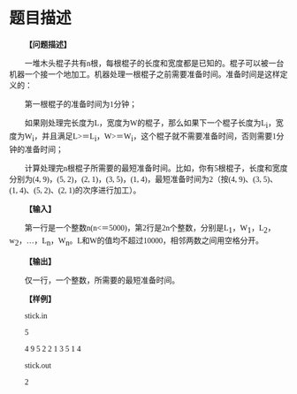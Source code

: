 # 题目描述


<p style="text-indent:21.0000pt;">
	<span style="font-weight:bold;font-size:10.5000pt;font-family:&#39;宋体&#39;;">【问题描述】</span><span style="font-weight:bold;font-size:10.5000pt;font-family:&#39;宋体&#39;;"></span>
</p>
<p style="text-indent:21.0000pt;">
	<span style="font-size:10.5000pt;font-family:&#39;宋体&#39;;">一堆木头棍子共有<span>n</span><span>根，每根棍子的长度和宽度都是已知的。棍子可以被一台机器一个接一个地加工。机器处理一根棍子之前需要准备时间。准备时间是这样定义的：</span></span><span style="font-size:10.5000pt;font-family:&#39;宋体&#39;;"></span>
</p>
<p style="text-indent:21.0000pt;">
	<span style="font-size:10.5000pt;font-family:&#39;宋体&#39;;">第一根棍子的准备时间为<span>1</span><span>分钟；</span></span><span style="font-size:10.5000pt;font-family:&#39;宋体&#39;;"></span>
</p>
<p style="text-indent:21.0000pt;">
	<span style="font-size:10.5000pt;font-family:&#39;宋体&#39;;">如果刚处理完长度为<span>L</span><span>，宽度为</span><span>W</span><span>的棍子，那么如果下一个棍子长度为</span><span>L</span></span><span style="font-size:10.5000pt;font-family:&#39;宋体&#39;;vertical-align:sub;">i</span><span style="font-size:10.5000pt;font-family:&#39;宋体&#39;;">，宽度为<span>W</span></span><span style="font-size:10.5000pt;font-family:&#39;宋体&#39;;vertical-align:sub;">i</span><span style="font-size:10.5000pt;font-family:&#39;宋体&#39;;">，并且满足<span>L</span></span><span style="font-size:10.5000pt;font-family:&#39;宋体&#39;;">&gt;</span><span style="font-size:10.5000pt;font-family:&#39;宋体&#39;;">＝<span>L</span></span><span style="font-size:10.5000pt;font-family:&#39;宋体&#39;;vertical-align:sub;">i</span><span style="font-size:10.5000pt;font-family:&#39;宋体&#39;;">，<span>W</span></span><span style="font-size:10.5000pt;font-family:&#39;宋体&#39;;">&gt;</span><span style="font-size:10.5000pt;font-family:&#39;宋体&#39;;">＝<span>W</span></span><span style="font-size:10.5000pt;font-family:&#39;宋体&#39;;vertical-align:sub;">i</span><span style="font-size:10.5000pt;font-family:&#39;宋体&#39;;">，这个棍子就不需要准备时间，否则需要<span>1</span><span>分钟的准备时间；</span></span><span style="font-size:10.5000pt;font-family:&#39;宋体&#39;;"></span>
</p>
<p style="text-indent:21.0000pt;">
	<span style="font-size:10.5000pt;font-family:&#39;宋体&#39;;">计算处理完<span>n</span><span>根棍子所需要的最短准备时间。比如，你有</span><span>5</span><span>根棍子，长度和宽度分别为</span></span><span style="font-size:10.5000pt;font-family:&#39;宋体&#39;;">(</span><span style="font-size:10.5000pt;font-family:&#39;宋体&#39;;">4, 9</span><span style="font-size:10.5000pt;font-family:&#39;宋体&#39;;">)</span><span style="font-size:10.5000pt;font-family:&#39;宋体&#39;;">，</span><span style="font-size:10.5000pt;font-family:&#39;宋体&#39;;">(</span><span style="font-size:10.5000pt;font-family:&#39;宋体&#39;;">5, 2</span><span style="font-size:10.5000pt;font-family:&#39;宋体&#39;;">)</span><span style="font-size:10.5000pt;font-family:&#39;宋体&#39;;">，</span><span style="font-size:10.5000pt;font-family:&#39;宋体&#39;;">(</span><span style="font-size:10.5000pt;font-family:&#39;宋体&#39;;">2, 1</span><span style="font-size:10.5000pt;font-family:&#39;宋体&#39;;">)</span><span style="font-size:10.5000pt;font-family:&#39;宋体&#39;;">，</span><span style="font-size:10.5000pt;font-family:&#39;宋体&#39;;">(</span><span style="font-size:10.5000pt;font-family:&#39;宋体&#39;;">3, 5</span><span style="font-size:10.5000pt;font-family:&#39;宋体&#39;;">)</span><span style="font-size:10.5000pt;font-family:&#39;宋体&#39;;">，</span><span style="font-size:10.5000pt;font-family:&#39;宋体&#39;;">(</span><span style="font-size:10.5000pt;font-family:&#39;宋体&#39;;">1, 4</span><span style="font-size:10.5000pt;font-family:&#39;宋体&#39;;">)</span><span style="font-size:10.5000pt;font-family:&#39;宋体&#39;;">，最短准备时间为<span>2</span><span>（按</span></span><span style="font-size:10.5000pt;font-family:&#39;宋体&#39;;">(</span><span style="font-size:10.5000pt;font-family:&#39;宋体&#39;;">4, 9</span><span style="font-size:10.5000pt;font-family:&#39;宋体&#39;;">)</span><span style="font-size:10.5000pt;font-family:&#39;宋体&#39;;">、</span><span style="font-size:10.5000pt;font-family:&#39;宋体&#39;;">(</span><span style="font-size:10.5000pt;font-family:&#39;宋体&#39;;">3, 5</span><span style="font-size:10.5000pt;font-family:&#39;宋体&#39;;">)</span><span style="font-size:10.5000pt;font-family:&#39;宋体&#39;;">、</span><span style="font-size:10.5000pt;font-family:&#39;宋体&#39;;">(</span><span style="font-size:10.5000pt;font-family:&#39;宋体&#39;;">1, 4</span><span style="font-size:10.5000pt;font-family:&#39;宋体&#39;;">)</span><span style="font-size:10.5000pt;font-family:&#39;宋体&#39;;">、</span><span style="font-size:10.5000pt;font-family:&#39;宋体&#39;;">(</span><span style="font-size:10.5000pt;font-family:&#39;宋体&#39;;">5, 2</span><span style="font-size:10.5000pt;font-family:&#39;宋体&#39;;">)</span><span style="font-size:10.5000pt;font-family:&#39;宋体&#39;;">、</span><span style="font-size:10.5000pt;font-family:&#39;宋体&#39;;">(</span><span style="font-size:10.5000pt;font-family:&#39;宋体&#39;;">2, 1</span><span style="font-size:10.5000pt;font-family:&#39;宋体&#39;;">)</span><span style="font-size:10.5000pt;font-family:&#39;宋体&#39;;">的次序进行加工）。</span><span style="font-size:10.5000pt;font-family:&#39;宋体&#39;;"></span>
</p>
<p style="text-indent:21.0000pt;">
	<span style="font-weight:bold;font-size:10.5000pt;font-family:&#39;宋体&#39;;">【输入】</span><span style="font-weight:bold;font-size:10.5000pt;font-family:&#39;宋体&#39;;"></span>
</p>
<p style="text-indent:21.0000pt;">
	<span style="font-size:10.5000pt;font-family:&#39;宋体&#39;;">第一行是一个整数<span>n</span></span><span style="font-size:10.5000pt;font-family:&#39;宋体&#39;;">(</span><span style="font-size:10.5000pt;font-family:&#39;宋体&#39;;">n</span><span style="font-size:10.5000pt;font-family:&#39;宋体&#39;;">&lt;</span><span style="font-size:10.5000pt;font-family:&#39;宋体&#39;;">＝<span>5000</span></span><span style="font-size:10.5000pt;font-family:&#39;宋体&#39;;">)</span><span style="font-size:10.5000pt;font-family:&#39;宋体&#39;;">，第<span>2</span><span>行是</span><span>2n</span><span>个整数，分别是</span><span>L</span></span><span style="font-size:10.5000pt;font-family:&#39;宋体&#39;;vertical-align:sub;">1</span><span style="font-size:10.5000pt;font-family:&#39;宋体&#39;;">，<span>W</span></span><span style="font-size:10.5000pt;font-family:&#39;宋体&#39;;vertical-align:sub;">1</span><span style="font-size:10.5000pt;font-family:&#39;宋体&#39;;">，<span>L</span></span><span style="font-size:10.5000pt;font-family:&#39;宋体&#39;;vertical-align:sub;">2</span><span style="font-size:10.5000pt;font-family:&#39;宋体&#39;;">，<span>w</span></span><span style="font-size:10.5000pt;font-family:&#39;宋体&#39;;vertical-align:sub;">2</span><span style="font-size:10.5000pt;font-family:&#39;宋体&#39;;">，…，<span>L</span></span><span style="font-size:10.5000pt;font-family:&#39;宋体&#39;;vertical-align:sub;">n</span><span style="font-size:10.5000pt;font-family:&#39;宋体&#39;;">，<span>W</span></span><span style="font-size:10.5000pt;font-family:&#39;宋体&#39;;vertical-align:sub;">n</span><span style="font-size:10.5000pt;font-family:&#39;宋体&#39;;">。<span>L</span><span>和</span><span>W</span><span>的值均不超过</span><span>10000</span><span>，相邻两数之间用空格分开。</span></span><span style="font-size:10.5000pt;font-family:&#39;宋体&#39;;"></span>
</p>
<p style="text-indent:21.0000pt;">
	<span style="font-weight:bold;font-size:10.5000pt;font-family:&#39;宋体&#39;;">【输出】</span><span style="font-weight:bold;font-size:10.5000pt;font-family:&#39;宋体&#39;;"></span>
</p>
<p style="text-indent:21.0000pt;">
	<span style="font-size:10.5000pt;font-family:&#39;宋体&#39;;">仅一行，一个整数，所需要的最短准备时间。</span><span style="font-size:10.5000pt;font-family:&#39;宋体&#39;;"></span>
</p>
<p style="text-indent:21.0000pt;">
	<span style="font-weight:bold;font-size:10.5000pt;font-family:&#39;宋体&#39;;">【样例】</span><span style="font-weight:bold;font-size:10.5000pt;font-family:&#39;宋体&#39;;"></span>
</p>
<p style="text-indent:21.0000pt;">
	<span style="font-size:10.5000pt;font-family:&#39;宋体&#39;;">stick.in</span><span style="font-size:10.5000pt;font-family:&#39;宋体&#39;;"> </span><span style="font-size:10.5000pt;font-family:&#39;宋体&#39;;"> </span><span style="font-size:10.5000pt;font-family:&#39;宋体&#39;;"> </span><span style="font-size:10.5000pt;font-family:&#39;宋体&#39;;"> </span><span style="font-size:10.5000pt;font-family:&#39;宋体&#39;;"> </span><span style="font-size:10.5000pt;font-family:&#39;宋体&#39;;"> </span><span style="font-size:10.5000pt;font-family:&#39;宋体&#39;;"> </span><span style="font-size:10.5000pt;font-family:&#39;宋体&#39;;"></span>
</p>
<p style="text-indent:21.0000pt;">
	<span style="font-size:10.5000pt;font-family:&#39;宋体&#39;;">5</span><span style="font-size:10.5000pt;font-family:&#39;宋体&#39;;"> </span><span style="font-size:10.5000pt;font-family:&#39;宋体&#39;;"> </span><span style="font-size:10.5000pt;font-family:&#39;宋体&#39;;"> </span><span style="font-size:10.5000pt;font-family:&#39;宋体&#39;;"> </span><span style="font-size:10.5000pt;font-family:&#39;宋体&#39;;"> </span><span style="font-size:10.5000pt;font-family:&#39;宋体&#39;;"> </span><span style="font-size:10.5000pt;font-family:&#39;宋体&#39;;"> </span><span style="font-size:10.5000pt;font-family:&#39;宋体&#39;;"> </span><span style="font-size:10.5000pt;font-family:&#39;宋体&#39;;"></span>
</p>
<p style="text-indent:21.0000pt;">
	<span style="font-size:10.5000pt;font-family:&#39;宋体&#39;;">4 9 5 2 2 1 3 5 1 4</span><span style="font-size:10.5000pt;font-family:&#39;宋体&#39;;"></span>
</p>
<p style="text-indent:21.0000pt;">
	<span style="font-size:10.5000pt;font-family:&#39;宋体&#39;;">stick.out</span><span style="font-size:10.5000pt;font-family:&#39;宋体&#39;;"></span>
</p>
<p style="text-indent:21.0000pt;">
	<span style="font-size:10.5000pt;font-family:&#39;宋体&#39;;">2 </span><span style="font-size:10.5000pt;font-family:&#39;宋体&#39;;"></span>
</p>
<p>
	<br/>
</p>
